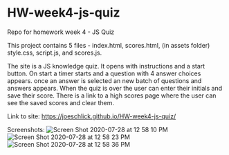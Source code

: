 # HW-week4-js-quiz
Repo for homework week 4 - JS Quiz

This project contains 5 files - index.html, scores.html, (in assets folder) style.css, script.js, and scores.js.

The site is a JS knowledge quiz. It opens with instructions and a start button. On start a timer starts and a question with 4 answer choices appears. once an answer is selected an new batch of questions and answers appears.  When the quiz is over the user can enter their initials and save their score. There is a link to a high scores page where the user can see the saved scores and clear them.

Link to site:
https://joeschlick.github.io/HW-week4-js-quiz/

Screenshots:
![Screen Shot 2020-07-28 at 12 58 10 PM](https://user-images.githubusercontent.com/66143571/88715707-cda3e000-d0d2-11ea-949b-ab7d32bbdf47.png)
![Screen Shot 2020-07-28 at 12 58 23 PM](https://user-images.githubusercontent.com/66143571/88715721-d2689400-d0d2-11ea-864e-47e9b211fc07.png)
![Screen Shot 2020-07-28 at 12 58 36 PM](https://user-images.githubusercontent.com/66143571/88715730-d5638480-d0d2-11ea-85d9-861d140e410c.png)
